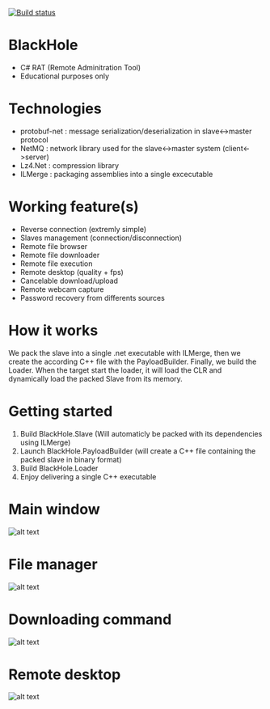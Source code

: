 [![Build status](https://ci.appveyor.com/api/projects/status/sbpyroacrb52hb57?svg=true)](https://ci.appveyor.com/project/hussein-aitlahcen/blackhole)

# BlackHole
- C# RAT (Remote Adminitration Tool) 
- Educational purposes only

# Technologies
- protobuf-net : message serialization/deserialization in slave<->master protocol
- NetMQ : network library used for the slave<->master system (client<->server)
- Lz4.Net : compression library
- ILMerge : packaging assemblies into a single excecutable

# Working feature(s)
- Reverse connection (extremly simple)
- Slaves management (connection/disconnection)
- Remote file browser
- Remote file downloader
- Remote file execution
- Remote desktop (quality + fps)
- Cancelable download/upload
- Remote webcam capture
- Password recovery from differents sources

# How it works
We pack the slave into a single .net executable with ILMerge, then we create the according C++ file with the PayloadBuilder. Finally, we build the Loader. When the target start the loader, it will load the CLR and dynamically load the packed Slave from its memory.

# Getting started
1. Build BlackHole.Slave (Will automaticly be packed with its dependencies using ILMerge)
2. Launch BlackHole.PayloadBuilder (will create a C++ file containing the packed slave in binary format)
3. Build BlackHole.Loader 
4. Enjoy delivering a single C++ executable

# Main window
![alt text](https://github.com/hussein-aitlahcen/BlackHole/raw/master/doc/images/blackhole_main_window.jpg "MainWindow")

# File manager
![alt text](https://github.com/hussein-aitlahcen/BlackHole/raw/master/doc/images/blackhole_filemanager_window.jpg "FileManager")

# Downloading command
![alt text](https://github.com/hussein-aitlahcen/BlackHole/raw/master/doc/images/blackhole_download_command.jpg "Downloading")

# Remote desktop
![alt text](https://github.com/hussein-aitlahcen/BlackHole/raw/master/doc/images/blackhole_remote_desktop.jpg "Remote desktop")
